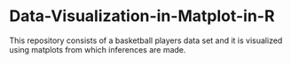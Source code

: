 # Data-Visualization-in-Matplot-in-R
This repository consists of a basketball players data set and it is visualized using matplots from which inferences are made.
